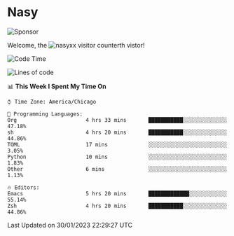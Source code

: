 # Nasy

<!--
<p align="center">
<img height="200" src="https://github-readme-stats.vercel.app/api?username=nasyxx&count_private=true&show_icons=true&theme=dracula&include_all_commits=true"/>
<img height="200" src="https://github-readme-stats.vercel.app/api/top-langs/?username=nasyxx&theme=dracula&hide=html,jupyter+notebook&count_private=true&show_icons=true"/>
</p>

  
----------------
-->

![Sponsor](https://img.shields.io/static/v1.svg?label=Sponsor&message=%E2%9D%A4&logo=GitHub&style=flat&color=pink)
 
Welcome, the ![nasyxx visitor counter](https://count.getloli.com/get/@nasyxx?theme=rule34)th vistor!
 
<!--START_SECTION:waka-->
![Code Time](http://img.shields.io/badge/Code%20Time-3%2C133%20hrs%2034%20mins-blue)

![Lines of code](https://img.shields.io/badge/From%20Hello%20World%20I%27ve%20Written-5%20Million%20lines%20of%20code-blue)

📊 **This Week I Spent My Time On** 

```text
⌚︎ Time Zone: America/Chicago

💬 Programming Languages: 
Org                      4 hrs 33 mins       ███████████░░░░░░░░░░░░░░   47.18% 
sh                       4 hrs 20 mins       ███████████░░░░░░░░░░░░░░   44.86% 
TOML                     17 mins             ░░░░░░░░░░░░░░░░░░░░░░░░░   3.05% 
Python                   10 mins             ░░░░░░░░░░░░░░░░░░░░░░░░░   1.83% 
Other                    6 mins              ░░░░░░░░░░░░░░░░░░░░░░░░░   1.13%

🔥 Editors: 
Emacs                    5 hrs 20 mins       █████████████░░░░░░░░░░░░   55.14% 
Zsh                      4 hrs 20 mins       ███████████░░░░░░░░░░░░░░   44.86%

```


 Last Updated on 30/01/2023 22:29:27 UTC
<!--END_SECTION:waka-->

<!-- ![visitors](https://visitor-badge.laobi.icu/badge?page_id=nasyxx.nasyxx) -->
